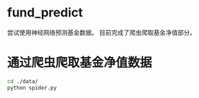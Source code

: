 # fund_predict
尝试使用神经网络预测基金数据。
目前完成了爬虫爬取基金净值部分。
# 通过爬虫爬取基金净值数据
```sh
cd ./data/
python spider.py
```